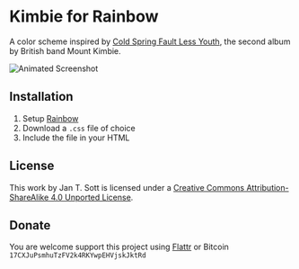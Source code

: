 # Kimbie for Rainbow

A color scheme inspired by [Cold Spring Fault Less Youth](http://www.discogs.com/Mount-Kimbie-Cold-Spring-Fault-Less-Youth/master/561611), the second album by British band Mount Kimbie.

![Animated Screenshot](https://raw.github.com/idleberg/Kimbie-Rainbow/master/images/screenshot.gif)

## Installation

1. Setup [Rainbow](https://github.com/ccampbell/rainbow)
2. Download a `.css` file of choice
2. Include the file in your HTML

## License

This work by Jan T. Sott is licensed under a [Creative Commons Attribution-ShareAlike 4.0 Unported License](http://creativecommons.org/licenses/by-sa/4.0/deed.en_US).

## Donate

You are welcome support this project using [Flattr](https://flattr.com/submit/auto?user_id=idleberg&url=https://github.com/idleberg/Kimbie-Rainbow) or Bitcoin `17CXJuPsmhuTzFV2k4RKYwpEHVjskJktRd`